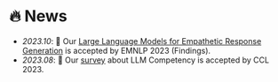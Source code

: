 # 🔥 News

- *2023.10*: 🎉 Our [Large Language Models for Empathetic Response Generation](https://arxiv.org/abs/2310.05140) is accepted by EMNLP 2023 (Findings).
- *2023.08*: 🎉 Our [survey](https://aclanthology.org/2023.ccl-2.pdf#page=93) about LLM Competency is accepted by CCL 2023.
